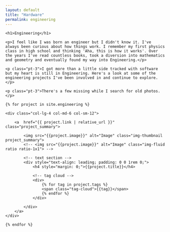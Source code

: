 ```yaml
---
layout: default
title: "Hardware"
permalink: engineering
---
```


<div class="row align-items-center pb-3">

	<h1>Engineering</h1>

	<p>I feel like I was born an engineer but I didn't know it. I've always been curious about how things work. I remember my first physics class in high school and thinking 'Aha, this is how it works'. Over the years I've read countless books, took a diversion into mathematics and geometry and eventually found my way into Engineering.</p>

	<p class="pt-3">I got more than a little side tracked with software but my heart is still in Engineering. Here's a look at some of the engineering projects I've been involved in and continue to explore.</p>

	<p class="pt-3">There's a few missing while I search for old photos.</p>

</div>

<div class="row align-items-top pb-3">

	{% for project in site.engineering %}

	<div class="col-lg-4 col-md-6 col-sm-12">

		<a  href="{{ project.link | relative_url }}" class="project_summary">

			<img src="{{project.image}}" alt="Image" class="img-thumbnail project_summary">
            <!-- <img src="{{project.image}}" alt="Image" class="img-fluid ratio ratio-1x1"> -->

			<!-- text section -->
			<div style="text-align: leading; padding: 0 0 1rem 0;">
				<h4 style="margin: 0;">{{project.title}}</h4>

				<!-- tag cloud -->
				<div>
					{% for tag in project.tags %}
					<span class="tag-cloud">{{tag}}</span>
					{% endfor %}
				</div>

			</div>
		</a>
	</div>

	{% endfor %}
</div>